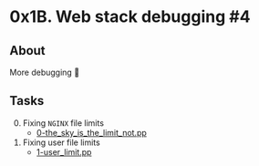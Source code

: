 # 0x1B. Web stack debugging #4

## About
More debugging :bug:

## Tasks
0. Fixing `NGINX` file limits
	* [0-the_sky_is_the_limit_not.pp](0-the_sky_is_the_limit_not.pp)
1. Fixing user file limits
	* [1-user_limit.pp](1-user_limit.pp)
